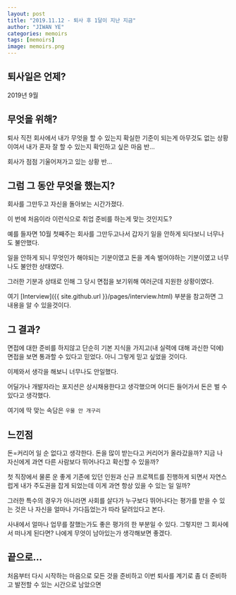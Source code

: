 ```yaml
---
layout: post
title: "2019.11.12 - 퇴사 후 1달이 지난 지금"
author: "JIWAN YE"
categories: memoirs
tags: [memoirs]
image: memoirs.png
---
```


## 퇴사일은 언제?

2019년 9월

## 무엇을 위해?

퇴사 직전 회사에서 내가 무엇을 할 수 있는지 확실한 기준이 되는게 아무것도 없는 상황이여서 내가 혼자 잘 할 수 있는지 확인하고 싶은 마음 반...

회사가 점점 기울어져가고 있는 상황 반...

## 그럼 그 동안 무엇을 했는지?

회사를 그만두고 자신을 돌아보는 시간가졌다.

이 번에 처음이라 이런식으로 취업 준비를 하는게 맞는 것인지도?

예를 들자면 10월 첫째주는 회사를 그만두고나서 갑자기 일을 안하게 되다보니 너무나도 불안했다.

일을 안하게 되니 무엇인가 해야되는 기분이였고 돈을 계속 벌어야하는 기분이였고 너무나도 불안한 상태였다.

그러한 기분과 상태로 인해 그 당시 면접을 보기위해 여러군데 지원한 상황이였다.

여기 [Interview]({{ site.github.url }}/pages/interview.html) 부분을 참고하면 그 내용을 알 수 있을것이다.

## 그 결과?

면접에 대한 준비를 하지않고 단순히 기본 지식을 가지고(내 실력에 대해 과신한 덕에) 면접을 보면 통과할 수 있다고 믿었다. 아니 그렇게 믿고 싶었을 것이다.

이제와서 생각을 해보니 너무나도 안일했다.

어딜가나 개발자라는 포지션은 상시채용한다고 생각했으며 어디든 들어가서 돈은 벌 수 있다고 생각했다.

여기에 딱 맞는 속담은 `우물 안 개구리`

## 느낀점

돈=커리어 일 순 없다고 생각한다. 돈을 많이 받는다고 커리어가 올라갔을까? 지금 나 자신에게 과연 다른 사람보다 뛰어나다고 확신할 수 있을까?

첫 직장에서 물론 운 좋게 기존에 있던 인원과 신규 프로젝트를 진행하게 되면서 자연스럽게 내가 주도권을 잡게 되었는데 이게 과연 항상 있을 수 있는 일 일까?

그러한 특수의 경우가 아니라면 사회를 살다가 누구보다 뛰어나다는 평가를 받을 수 있는 것은 나 자신을 얼마나 가다듬었는가 따라 달려있다고 본다.

사내에서 얼마나 업무를 잘했는가도 좋은 평가의 한 부분일 수 있다. 그렇지만 그 회사에서 떠나게 된다면? 나에게 무엇이 남아있는가 생각해보면 좋겠다.

## 끝으로...

처음부터 다시 시작하는 마음으로 모든 것을 준비하고 이번 퇴사를 계기로 좀 더 준비하고 발전할 수 있는 시간으로 남았으면
